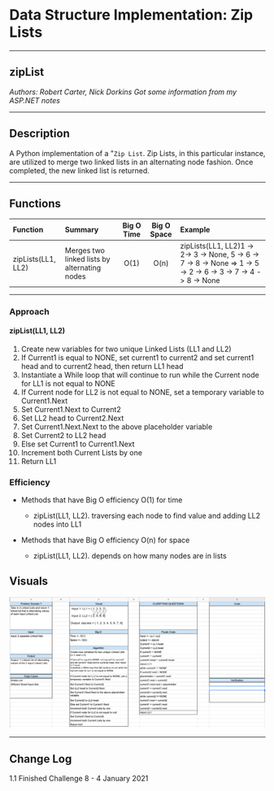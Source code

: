 # Data Structure Implementation: Zip Lists
---

## zipList

*Authors: Robert Carter, Nick Dorkins*
*Got some information from my ASP.NET notes*

---

## Description

A Python implementation of a "`Zip List`. Zip Lists, in this particular instance, are utilized to merge two linked lists in an alternating node fashion. Once completed, the new linked list is returned.


---

## Functions

| Function | Summary | Big O Time | Big O Space | Example | 
| :----------- | :----------- | :-------------: | :-------------: | :----------- |
| zipLists(LL1, LL2) | Merges two linked lists by alternating nodes | O(1) | O(n) | zipLists(LL1, LL2)1 -> 2-> 3 -> None, 5 -> 6 -> 7 -> 8 -> None => 1 -> 5 -> 2 -> 6 -> 3 -> 7 -> 4 -> 8 -> None |


---
### Approach

#### zipList(LL1, LL2)
1. Create new variables for two unique Linked Lists (LL1 and LL2)
2. If Current1 is equal to NONE, set current1 to current2 and set current1 head and to current2 head, then return LL1 head
3. Instantiate a While loop that will continue to run while the Current node for LL1 is not equal to NONE
4. If Current node for LL2 is not equal to NONE, set a temporary variable to Current1.Next
5. Set Current1.Next to Current2
6. Set LL2 head to Current2.Next
7. Set Current1.Next.Next to the above placeholder variable
8. Set Current2 to LL2 head
9. Else set Current1 to Current1.Next
10. Increment both Current Lists by one
11. Return LL1

### Efficiency
* Methods that have Big O efficiency O(1) for time
  * zipList(LL1, LL2). traversing each node to find value and adding LL2 nodes into LL1
  
* Methods that have Big O efficiency O(n) for space
  * zipList(LL1, LL2). depends on how many nodes are in lists

  
  
## Visuals
![Whiteboard Image](./assets/whiteboard.png)


---

## Change Log
1.1 Finished Challenge 8 - 4 January 2021